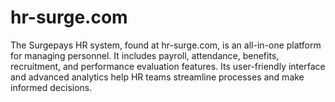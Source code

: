 # hr-surge.com
The Surgepays HR system, found at hr-surge.com, is an all-in-one platform for managing personnel. It includes payroll, attendance, benefits, recruitment, and performance evaluation features. Its user-friendly interface and advanced analytics help HR teams streamline processes and make informed decisions.
